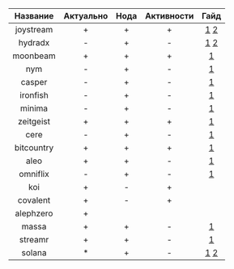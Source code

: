|  Название  | Актуально | Нода | Активности | Гайд |
|:----------:|:---------:|:----:|:----------:|:----:|
| joystream  |     +     |   +  |      +     |   [1](https://razumv.tech/joystream-registration) [2](https://razumv.tech/joystream-node?target=_blank)  |
| hydradx    |     -     |   +  |      -     |   [1](https://razumv.tech/hydradx) [2](https://razumv.tech/hydradx-validator) |
| moonbeam   |     +     |   +  |      +     |   [1](https://razumv.tech/moonbeam)  |
| nym        |     -     |   +  |      -     |   [1](https://razumv.tech/nym)  |
| casper     |     -     |   +  |      -     |   [1](https://razumv.tech/casper)  |
| ironfish   |     -     |   +  |      -     |   [1](https://razumv.tech/ironfish)  |
| minima     |     -     |   +  |      -     |   [1](https://razumv.tech/minima)  |
| zeitgeist  |     +     |   +  |      +     |   [1](https://razumv.tech/zeitgeist)  |
| cere       |     -     |   +  |      -     |   [1](https://razumv.tech/cere)  |
| bitcountry |     +     |   +  |      +     |   [1](https://razumv.tech/bitcountry)  |
| aleo       |     +     |   +  |      -     |   [1](https://razumv.tech/aleo)  |
| omniflix   |     -     |   +  |      -     |   [1](https://razumv.tech/omniflix)  |
| koi        |     +     |   -  |      +     |     |
| covalent   |     +     |   -  |      +     |     |
| alephzero  |     +     |      |            |     |
| massa      |     +     |   +  |      -     |   [1](https://razumv.tech/massa)  |
| streamr    |     +     |   +  |      -     |   [1](https://razumv.tech/streamr)  |
| solana     |     *     |   +  |      -     |   [1](https://razumv.tech/solana-start-tds) [2](https://razumv.tech/solana-start-mb)  |

